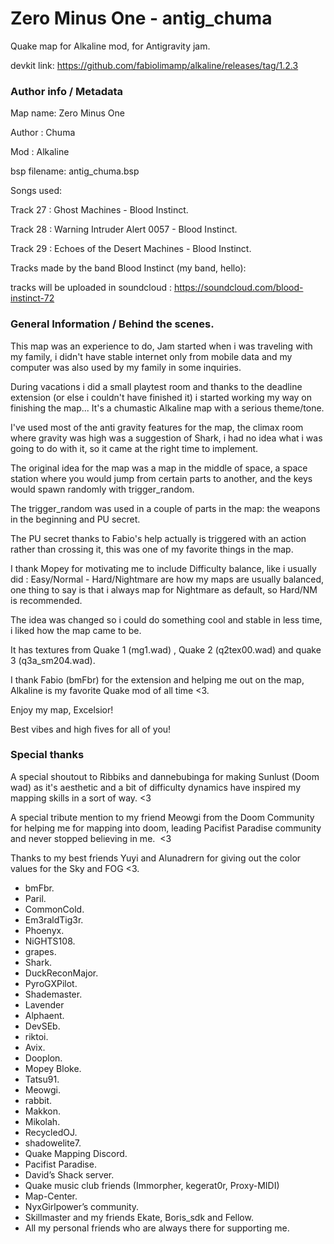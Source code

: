 # Zero Minus One - antig_chuma
Quake map for Alkaline mod, for Antigravity jam.

devkit link: https://github.com/fabiolimamp/alkaline/releases/tag/1.2.3


### Author info / Metadata

Map name: Zero Minus One

Author : Chuma

Mod : Alkaline

bsp filename: antig_chuma.bsp

Songs used: 

Track 27 : Ghost Machines - Blood Instinct.


Track 28 : Warning Intruder Alert 0057 - Blood Instinct.


Track 29 : Echoes of the Desert Machines - Blood Instinct.


Tracks made by the band Blood Instinct (my band, hello):


tracks will be uploaded in soundcloud : https://soundcloud.com/blood-instinct-72


### General Information / Behind the scenes.

This map was an experience to do, Jam started when i was traveling with my family, i didn't have stable internet only from mobile data and my computer was also used by my family in some inquiries.

During vacations i did a small playtest room and thanks to the deadline extension (or else i couldn't have finished it) i started working my way on finishing the map... It's a chumastic Alkaline map with a serious theme/tone.

I've used most of the anti gravity features for the map, the climax room where gravity was high was a suggestion of Shark, i had no idea what i was going to do with it, so it came at the right time to implement.

The original idea for the map was a map in the middle of space, a space station where you would jump from certain parts to another, and the keys would spawn randomly with trigger_random.

The trigger_random was used in a couple of parts in the map: the weapons in the beginning and PU secret.

The PU secret thanks to Fabio's help actually is triggered with an action rather than crossing it, this was one of my favorite things in the map.

I thank Mopey for motivating me to include Difficulty balance, like i usually did : Easy/Normal - Hard/Nightmare are how my maps are usually balanced, one thing to say is that i always map for Nightmare as default, so Hard/NM is recommended.

The idea was changed so i could do something cool and stable in less time, i liked how the map came to be.

It has textures from Quake 1 (mg1.wad) , Quake 2 (q2tex00.wad) and quake 3 (q3a_sm204.wad).

I thank Fabio (bmFbr) for the extension and helping me out on the map, Alkaline is my favorite Quake mod of all time <3.

Enjoy my map, Excelsior!


Best vibes and high fives for all of you!


### Special thanks

A special shoutout to Ribbiks and dannebubinga for making Sunlust (Doom wad) as it's aesthetic and a bit of difficulty dynamics have inspired my mapping skills in a sort of way. <3

A special tribute mention to my friend Meowgi from the Doom Community for helping me for mapping into doom, leading Pacifist Paradise community and never stopped believing in me.  <3

Thanks to my best friends Yuyi and Alunadrern for giving out the color values for the Sky and FOG <3.

- bmFbr.
- Paril.
- CommonCold.
- Em3raldTig3r.
- Phoenyx.
- NiGHTS108.
- grapes.
- Shark.
- DuckReconMajor.
- PyroGXPilot.
- Shademaster.
- Lavender
- Alphaent.
- DevSEb.
- riktoi.
- Avix.
- Dooplon.
- Mopey Bloke.
- Tatsu91.
- Meowgi.
- rabbit.
- Makkon.
- Mikolah.
- RecycledOJ.
- shadowelite7.
- Quake Mapping Discord.
- Pacifist Paradise.
- David’s Shack server.
- Quake music club friends (Immorpher, kegerat0r, Proxy-MIDI)
- Map-Center.
- NyxGirlpower’s community.
- Skillmaster and my friends Ekate, Boris_sdk and Fellow.
- All my personal friends who are always there for supporting me.
